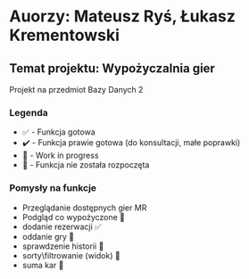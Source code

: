 # Auorzy: Mateusz Ryś, Łukasz Krementowski
## Temat projektu: Wypożyczalnia gier
Projekt na przedmiot Bazy Danych 2

### Legenda
- ✅ - Funkcja gotowa
- ✔️ - Funkcja prawie gotowa (do konsultacji, małe poprawki)
- 🚧 - Work in progress
- 🛑 - Funkcja nie została rozpoczęta
### Pomysły na funkcje

- Przeglądanie dostępnych gier MR 
- Podgląd co wypożyczone 🛑
- dodanie rezerwacji ✅
- oddanie gry 🚧
- sprawdzenie historii 🛑
- sorty\filtrowanie (widok) 🛑
- suma kar 🛑
